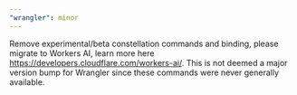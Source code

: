 ```yaml
---
"wrangler": minor
---
```


Remove experimental/beta constellation commands and binding, please migrate to Workers AI, learn more here https://developers.cloudflare.com/workers-ai/.
This is not deemed a major version bump for Wrangler since these commands were never generally available.
